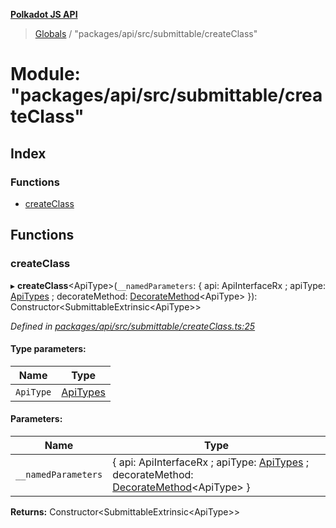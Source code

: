 **[Polkadot JS API](../README.md)**

> [Globals](../globals.md) / "packages/api/src/submittable/createClass"

# Module: "packages/api/src/submittable/createClass"

## Index

### Functions

* [createClass](_packages_api_src_submittable_createclass_.md#createclass)

## Functions

### createClass

▸ **createClass**\<ApiType>(`__namedParameters`: { api: ApiInterfaceRx ; apiType: [ApiTypes](_packages_api_src_types_base_.md#apitypes) ; decorateMethod: [DecorateMethod](_packages_api_src_types_base_.md#decoratemethod)\<ApiType>  }): Constructor\<SubmittableExtrinsic\<ApiType>>

*Defined in [packages/api/src/submittable/createClass.ts:25](https://github.com/polkadot-js/api/blob/95c4f03bc/packages/api/src/submittable/createClass.ts#L25)*

#### Type parameters:

Name | Type |
------ | ------ |
`ApiType` | [ApiTypes](_packages_api_src_types_base_.md#apitypes) |

#### Parameters:

Name | Type |
------ | ------ |
`__namedParameters` | { api: ApiInterfaceRx ; apiType: [ApiTypes](_packages_api_src_types_base_.md#apitypes) ; decorateMethod: [DecorateMethod](_packages_api_src_types_base_.md#decoratemethod)\<ApiType>  } |

**Returns:** Constructor\<SubmittableExtrinsic\<ApiType>>
